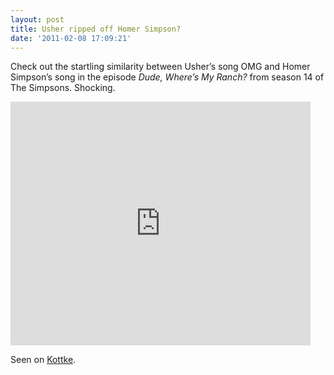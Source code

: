 ```yaml
---
layout: post
title: Usher ripped off Homer Simpson?
date: '2011-02-08 17:09:21'
---
```


Check out the startling similarity between Usher’s song OMG and Homer Simpson’s song in the episode _Dude, Where’s My Ranch?_ from season 14 of The Simpsons. Shocking.

<iframe allowfullscreen="" frameborder="0" height="390" src="http://www.youtube.com/embed/xgCo5DVX3XQ" title="YouTube video player" width="480"></iframe>

Seen on [Kottke](http://kottke.org/11/02/did-usher-rip-off-homer-simpson).

<!--kg-card-end: markdown-->